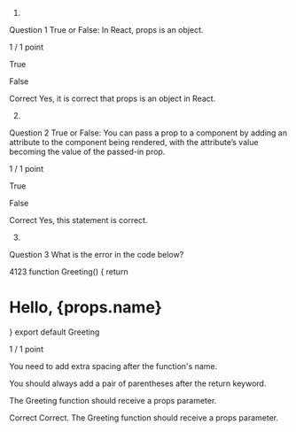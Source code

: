1.
Question 1
True or False: In React, props is an object.

1 / 1 point

True 


False 

Correct
Yes, it is correct that props is an object in React.

2.
Question 2
True or False: You can pass a prop to a component by adding an attribute to the component being rendered, with the attribute’s value becoming the value of the passed-in prop.

1 / 1 point

True 


False 

Correct
Yes, this statement is correct.

3.
Question 3
What is the error in the code below?

4123
function Greeting() {
    return <h1>Hello, {props.name}</h1>
}
export default Greeting

1 / 1 point

You need to add extra spacing after the function's name.


You should always add a pair of parentheses after the return keyword.


The Greeting function should receive a props parameter.

Correct
Correct. The Greeting function should receive a props parameter.